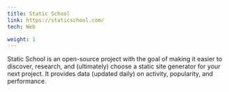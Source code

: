 ```yaml
---
title: Static School
link: https://staticschool.com/
tech: Web

weight: 1
---
```


Static School is an open-source project with the goal of making it easier to
discover, research, and (ultimately) choose a static site generator for your
next project. It provides data (updated daily) on activity, popularity, and
performance.
